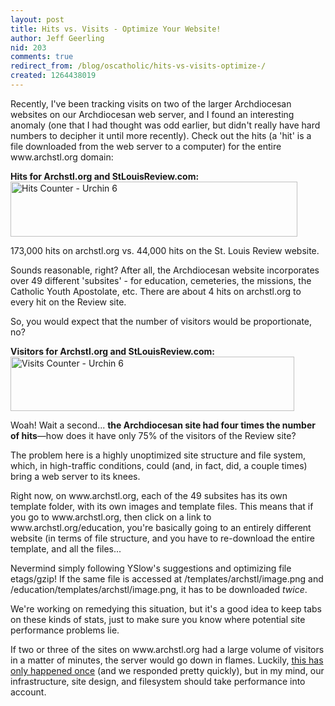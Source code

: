 ```yaml
---
layout: post
title: Hits vs. Visits - Optimize Your Website!
author: Jeff Geerling
nid: 203
comments: true
redirect_from: /blog/oscatholic/hits-vs-visits-optimize-/
created: 1264438019
---
```

<p>
	Recently, I&#39;ve been tracking visits on two of the larger Archdiocesan websites on our Archdiocesan web server, and I found an interesting anomaly (one that I had thought was odd earlier, but didn&#39;t really have hard numbers to decipher it until more recently). Check out the hits (a &#39;hit&#39; is a file downloaded from the web server to a computer) for the entire www.archstl.org domain:</p>
<p class="rtecenter">
	<strong>Hits for Archstl.org and StLouisReview.com:</strong><br />
	<img alt="Hits Counter - Urchin 6" height="88" src="http://www.opensourcecatholic.com/sites/opensourcecatholic.com/files/user-uploads/oscatholic/hits-archstl-review.png" title="" width="459" /></p>
<p>
	173,000 hits on archstl.org vs. 44,000 hits on the St. Louis Review website.</p>
<p>
	Sounds reasonable, right? After all, the Archdiocesan website incorporates over 49 different &#39;subsites&#39; - for education, cemeteries, the missions, the Catholic Youth Apostolate, etc. There are about 4 hits on archstl.org to every hit on the Review site.</p>
<p>
	So, you would expect that the number of visitors would be proportionate, no?</p>
<p class="rtecenter">
	<strong>Visitors for Archstl.org and StLouisReview.com:</strong><br />
	<img alt="Visits Counter - Urchin 6" height="87" src="http://www.opensourcecatholic.com/sites/opensourcecatholic.com/files/user-uploads/oscatholic/visits-archstl-review.png" title="" width="454" /></p>
<p>
	Woah! Wait a second... <strong>the Archdiocesan site had four times the number of hits</strong>&mdash;how does it have only 75% of the visitors of the Review site?</p>
<p>
	The problem here is a highly unoptimized site structure and file system, which, in high-traffic conditions, could (and, in fact, did, a couple times) bring a web server to its knees.</p>
<p>
	Right now, on www.archstl.org, each of the 49 subsites has its own template folder, with its own images and template files. This means that if you go to www.archstl.org, then click on a link to www.archstl.org/education, you&#39;re basically going to an entirely different website (in terms of file structure, and you have to re-download the entire template, and all the files...</p>
<p>
	Nevermind simply following YSlow&#39;s suggestions and optimizing file etags/gzip! If the same file is accessed at /templates/archstl/image.png and /education/templates/archstl/image.png, it has to be downloaded <em>twice</em>.</p>
<p>
	We&#39;re working on remedying this situation, but it&#39;s a good idea to keep tabs on these kinds of stats, just to make sure you know where potential site performance problems lie.</p>
<p>
	If two or three of the sites on www.archstl.org had a large volume of visitors in a matter of minutes, the server would go down in flames. Luckily, <a href="/blog/geerlingguy/caching-page-saving-server">this has only happened once</a> (and we responded pretty quickly), but in my mind, our infrastructure, site design, and filesystem should take performance into account.</p>
